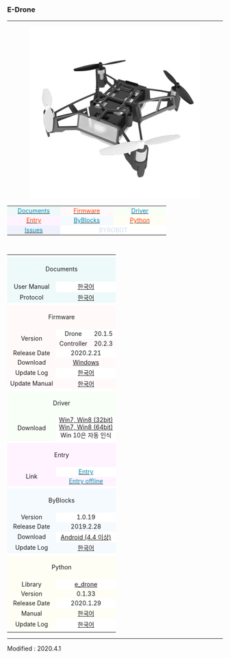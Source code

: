 ### E-Drone

---

<style>

td.documents { background: #EEFAFA; !important }
td.firmware  { background: #FFF9FA; !important }
td.driver    { background: #F7FFF7; !important }
td.entry     { background: #FEF3FE; !important }
td.byblocks  { background: #F5FAFF; !important }
td.python    { background: #FFFEF5; !important }
td.issues    { background: #EFF1FC; !important }
td.byrobot   { background: #FFFFFF; !important }
td.white     { background: #FFFFFF; !important }
td.space     { background: #FFFFFF; !important }

span.documents { color: #0489B1; }
span.firmware  { color: #FF4000; }
span.driver    { color: #0489B1; }
span.entry     { color: #FF4000; }
span.byblocks  { color: #0489B1; }
span.python    { color: #FF4000; }
span.issues    { color: #0489B1; }
span.byrobot   { color: #CCDDEE; }

</style>

<div align="center">
    <img src="/assets/images/products/e_drone.jpg" alt="e_drone">
    <table style="padding: 0px 0px 0px 0px;">
        <tr>
            <td width="110" class="documents"><a href="#Documents"><span class="documents"><div align="center">Documents</div></span></a></td>
            <td width="110" class="firmware"><a href="#Firmware"><span class="firmware"><div align="center">Firmware</div></span></a></td>
            <td width="110" class="driver"><a href="#Driver"><span class="driver"><div align="center">Driver</div></span></a></td>
        </tr>
        <tr>
            <td width="110" class="entry"><a href="#Entry"><span class="entry"><div align="center">Entry</div></span></a></td>
            <td width="110" class="byblocks"><a href="#ByBlocks"><span class="byblocks"><div align="center">ByBlocks</div></span></a></td>
            <td width="110" class="python"><a href="#Python"><span class="python"><div align="center">Python</div></span></a></td>
        </tr>
        <tr>
            <td width="110" class="issues"><a href="https://github.com/BYROBOT/drone4/issues/" target="_blank"><span class="issues"><div align="center">Issues</div></span></a></td>
            <td width="110" class="byrobot" colspan="2"><span class="byrobot"><div align="center">BYROBOT</div></span></td>
        </tr>
    </table>
    <br>
    <table>
        <!-- Documents -->
        <tr><td colspan="3" class="space"></td></tr>
        <tr>
            <td colspan="3" class="documents"><div align="center"><a name="Documents"></a>&nbsp;<br>Documents<br>&nbsp;</div></td>
        </tr>
        <tr>
            <td class="documents"><div align="center">User Manual</div></td>
            <td colspan="2" class="white"><div align="center"><a href="/documents/kr/products/e_drone/manual/user/">한국어</a></div></td>
        </tr>
        <tr>
            <td class="documents"><div align="center">Protocol</div></td>
            <td colspan="2" class="documents"><div align="center"><a href="/documents/kr/products/e_drone/protocol/">한국어</a></div></td>
        </tr>
        <!-- Firmware -->
        <tr><td colspan="3" class="space"></td></tr>
        <tr>
            <td colspan="3" class="firmware"><div align="center"><a name="Firmware"></a>&nbsp;<br>Firmware<br>&nbsp;</div></td>
        </tr>
        <tr>
            <td rowspan="2" class="firmware"><div align="center">Version</div></td>
            <td class="white"><div align="center">Drone</div></td>
            <td class="white"><div align="center">20.1.5</div></td>
        </tr>
        <tr>
            <td class="firmware"><div align="center">Controller</div></td>
            <td class="firmware"><div align="center">20.2.3</div></td>
        </tr>
        <tr>
            <td class="firmware"><div align="center">Release Date</div></td>
            <td colspan="2" class="white"><div align="center">2020.2.21</div></td>
        </tr>
        <tr>
            <td class="firmware"><div align="center">Download</div></td>
            <td colspan="2" class="firmware"><div align="center"><a href="https://drive.google.com/open?id=1XGGLOtHK6IWEacHwPjnZZggVdvRKoAU1" target="_blank">Windows</a></div></td>
        </tr>
        <tr>
            <td class="firmware"><div align="center">Update Log</div></td>
            <td colspan="2" class="white"><div align="center"><a href="/documents/kr/products/e_drone/log/updates/firmware/">한국어</a></div></td>
        </tr>
        <tr>
            <td class="firmware"><div align="center">Update Manual</div></td>
            <td colspan="2" class="firmware">
                <div align="center">
                    <a href="/documents/kr/products/e_drone/manual/update/drone4autoupdaterlight/">한국어</a>
                </div>
            </td>
        </tr>
        <!-- Driver -->
        <tr><td colspan="3" class="space"></td></tr>
        <tr>
            <td colspan="3" class="driver"><div align="center"><a name="Driver"></a>&nbsp;<br>Driver<br>&nbsp;</div></td>
        </tr>
        <tr>
            <td class="driver">
                <div align="center">Download</div>
            </td>
            <td colspan="2" class="white">
                <div align="center"><a href="https://drive.google.com/open?id=1HisAPi3nipnnyuFklNXiKn46cV_5P0iy" target="_blank">Win7, Win8 (32bit)</a></div>
                <div align="center"><a href="https://drive.google.com/open?id=1Cm7fIt9XAi-dUNnqxVblNriL8oVfqekg" target="_blank">Win7, Win8 (64bit)</a></div>
                <div align="center">Win 10은 자동 인식</div>
            </td>
        </tr>
        <!-- Entry -->
        <tr><td colspan="3" class="space"></td></tr>
        <tr>
            <td colspan="3" class="entry"><div align="center"><a name="Entry"></a>&nbsp;<br>Entry<br>&nbsp;</div></td>
        </tr>
        <tr>
            <td rowspan="2" class="entry"><div align="center">Link</div></td>
            <td colspan="2" class="white"><a href="https://playentry.org/" target="_blank"><span style="color:#0489B1"><div align="center">Entry</div></span></a></td>
        </tr>
        <tr>
            <td colspan="2" class="entry"><a href="https://playentry.org/#!/offlineEditor" target="_blank"><span style="color:#0489B1"><div align="center">Entry offline</div></span></a></td>
        </tr>
        <!-- ByBlocks -->
        <tr><td colspan="3" class="white"></td></tr>
        <tr>
            <td colspan="3" class="byblocks"><div align="center"><a name="ByBlocks"></a>&nbsp;<br>ByBlocks<br>&nbsp;</div></td>
        </tr>
        <tr>
            <td class="byblocks"><div align="center">Version</div></td>
            <td colspan="2" class="white"><div align="center">1.0.19</div></td>
        </tr>
        <tr>
            <td class="byblocks"><div align="center">Release Date</div></td>
            <td colspan="2" class="byblocks"><div align="center">2019.2.28</div></td>
        </tr>
        <tr>
            <td class="byblocks">
                <div align="center">Download</div>
            </td>
            <td colspan="2" class="white">
                <div align="center"><a href="https://s3.ap-northeast-2.amazonaws.com/byrobot/byblocks-edrone_1.0.19.apk" target="_blank">Android (4.4 이상)</a></div>
            </td>
        </tr>
        <tr>
            <td class="byblocks"><div align="center">Update Log</div></td>
            <td colspan="2" class="byblocks"><div align="center"><a href="/documents/kr/products/e_drone/log/updates/byblocks/">한국어</a></div></td>
        </tr>
        <!-- Python -->
        <tr><td colspan="3" class="space"></td></tr>
        <tr>
            <td colspan="3" class="python"><div align="center"><a name="Python"></a>&nbsp;<br>Python<br>&nbsp;</div></td>
        </tr>
        <tr>
            <td class="python"><div align="center">Library</div></td>
            <td colspan="2" class="white"><div align="center"><a href="https://pypi.org/project/e-drone/" target="_blank">e_drone</a></div></td>
        </tr>
        <tr>
            <td class="python"><div align="center">Version</div></td>
            <td colspan="2" class="python"><div align="center">0.1.33</div></td>
        </tr>
        <tr>
            <td class="python"><div align="center">Release Date</div></td>
            <td colspan="2" class="white"><div align="center">2020.1.29</div></td>
        </tr>
        <tr>
            <td class="python"><div align="center">Manual</div></td>
            <td colspan="2" class="python"><div align="center"><a href="/documents/kr/products/e_drone/library/python/e_drone/">한국어</a></div></td>
        </tr>
        <tr>
            <td class="python"><div align="center">Update Log</div></td>
            <td colspan="2" class="white"><div align="center"><a href="/documents/kr/products/e_drone/log/updates/python/">한국어</a></div></td>
        </tr>
        <tr><td colspan="3" class="white"></td></tr>
    </table>
</div>

---

Modified : 2020.4.1
